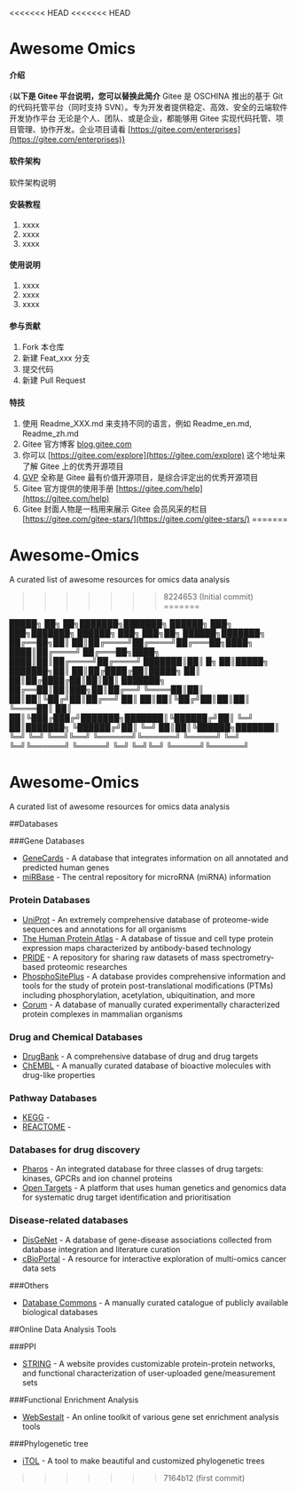 <<<<<<< HEAD
<<<<<<< HEAD
# Awesome Omics

#### 介绍
{**以下是 Gitee 平台说明，您可以替换此简介**
Gitee 是 OSCHINA 推出的基于 Git 的代码托管平台（同时支持 SVN）。专为开发者提供稳定、高效、安全的云端软件开发协作平台
无论是个人、团队、或是企业，都能够用 Gitee 实现代码托管、项目管理、协作开发。企业项目请看 [https://gitee.com/enterprises](https://gitee.com/enterprises)}

#### 软件架构
软件架构说明


#### 安装教程

1.  xxxx
2.  xxxx
3.  xxxx

#### 使用说明

1.  xxxx
2.  xxxx
3.  xxxx

#### 参与贡献

1.  Fork 本仓库
2.  新建 Feat_xxx 分支
3.  提交代码
4.  新建 Pull Request


#### 特技

1.  使用 Readme\_XXX.md 来支持不同的语言，例如 Readme\_en.md, Readme\_zh.md
2.  Gitee 官方博客 [blog.gitee.com](https://blog.gitee.com)
3.  你可以 [https://gitee.com/explore](https://gitee.com/explore) 这个地址来了解 Gitee 上的优秀开源项目
4.  [GVP](https://gitee.com/gvp) 全称是 Gitee 最有价值开源项目，是综合评定出的优秀开源项目
5.  Gitee 官方提供的使用手册 [https://gitee.com/help](https://gitee.com/help)
6.  Gitee 封面人物是一档用来展示 Gitee 会员风采的栏目 [https://gitee.com/gitee-stars/](https://gitee.com/gitee-stars/)
=======
# Awesome-Omics
A curated list of awesome resources for omics data analysis
>>>>>>> 8224653 (Initial commit)
=======

 █████╗ ██╗    ██╗███████╗███████╗ ██████╗ ███╗   ███╗███████╗     ██████╗ ███╗   ███╗██╗ ██████╗███████╗
██╔══██╗██║    ██║██╔════╝██╔════╝██╔═══██╗████╗ ████║██╔════╝    ██╔═══██╗████╗ ████║██║██╔════╝██╔════╝
███████║██║ █╗ ██║█████╗  ███████╗██║   ██║██╔████╔██║█████╗      ██║   ██║██╔████╔██║██║██║     ███████╗
██╔══██║██║███╗██║██╔══╝  ╚════██║██║   ██║██║╚██╔╝██║██╔══╝      ██║   ██║██║╚██╔╝██║██║██║     ╚════██║
██║  ██║╚███╔███╔╝███████╗███████║╚██████╔╝██║ ╚═╝ ██║███████╗    ╚██████╔╝██║ ╚═╝ ██║██║╚██████╗███████║
╚═╝  ╚═╝ ╚══╝╚══╝ ╚══════╝╚══════╝ ╚═════╝ ╚═╝     ╚═╝╚══════╝     ╚═════╝ ╚═╝     ╚═╝╚═╝ ╚═════╝╚══════╝
                                                                                                         

# Awesome-Omics
A curated list of awesome resources for omics data analysis

##Databases

###Gene Databases
* [GeneCards](https://www.genecards.org/) - A database that integrates information on all annotated and predicted human genes
* [miRBase](http://www.mirbase.org/) - The central repository for microRNA (miRNA) information

### Protein Databases
* [UniProt](https://www.uniprot.org/) - An extremely comprehensive database of proteome-wide sequences and annotations for all organisms
* [The Human Protein Atlas](https://www.proteinatlas.org) - A database of tissue and cell type protein expression maps characterized by antibody-based technology 
* [PRIDE](https://www.ebi.ac.uk/pride) - A repository for sharing raw datasets of mass spectrometry-based proteomic researches
* [PhosphoSitePlus](https://phosphosite.org) - A database provides comprehensive information and tools for the study of protein post-translational modifications (PTMs) including phosphorylation, acetylation, ubiquitination, and more
* [Corum](https://mips.helmholtz-muenchen.de/corum/) - A database of manually curated experimentally characterized protein complexes in mammalian organisms


### Drug and Chemical Databases
* [DrugBank](https://go.drugbank.com/) - A comprehensive database of drug and drug targets
* [ChEMBL](https://www.ebi.ac.uk/chembl/) - A manually curated database of bioactive molecules with drug-like properties


### Pathway Databases
* [KEGG](https://www.genome.jp/kegg) - 
* [REACTOME](https://reactome.org) - 

### Databases for drug discovery
* [Pharos](https://pharos.nih.gov) - An integrated database for three classes of drug targets: kinases, GPCRs and ion channel proteins
* [Open Targets](https://www.opentargets.org/) - A platform that uses human genetics and genomics data for systematic drug target identification and prioritisation

### Disease-related databases
* [DisGeNet](https://disgenet.org) - A database of gene-disease associations collected from database integration and literature curation
* [cBioPortal](https://www.cbioportal.org/) - A resource for interactive exploration of multi-omics cancer data sets

###Others
* [Database Commons](https://ngdc.cncb.ac.cn/databasecommons/) - A manually curated catalogue of publicly available biological databases

##Online Data Analysis Tools

###PPI
* [STRING](https://string-db.org/) - A website provides customizable protein-protein networks, and functional characterization of user-uploaded gene/measurement sets

###Functional Enrichment Analysis
* [WebSestalt](http://www.webgestalt.org/) - An online toolkit of various gene set enrichment analysis tools

###Phylogenetic tree
* [iTOL](https://itol.embl.de) - A tool to make beautiful and customized phylogenetic trees


>>>>>>> 7164b12 (first commit)
